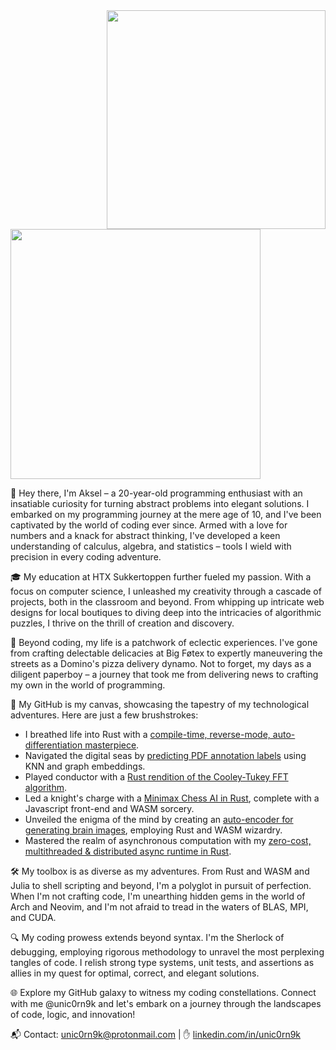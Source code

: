 <image src='https://raw.githubusercontent.com/unic0rn9k/wowitsaraytracer/master/logo.png' align='right' width="350px">
<image src='https://skillicons.dev/icons?i=python,pytorch,julia,rust,wasm,,latex,linux,git,githubactions' width='400'/>

<br>

👋 Hey there, I'm Aksel – a 20-year-old programming enthusiast with an insatiable curiosity for turning abstract problems into elegant solutions. I embarked on my programming journey at the mere age of 10, and I've been captivated by the world of coding ever since. Armed with a love for numbers and a knack for abstract thinking, I've developed a keen understanding of calculus, algebra, and statistics – tools I wield with precision in every coding adventure.

🎓 My education at HTX Sukkertoppen further fueled my passion. With a focus on computer science, I unleashed my creativity through a cascade of projects, both in the classroom and beyond. From whipping up intricate web designs for local boutiques to diving deep into the intricacies of algorithmic puzzles, I thrive on the thrill of creation and discovery.

🧠 Beyond coding, my life is a patchwork of eclectic experiences. I've gone from crafting delectable delicacies at Big Føtex to expertly maneuvering the streets as a Domino's pizza delivery dynamo. Not to forget, my days as a diligent paperboy – a journey that took me from delivering news to crafting my own in the world of programming.

🌟 My GitHub is my canvas, showcasing the tapestry of my technological adventures. Here are just a few brushstrokes:

- I breathed life into Rust with a [compile-time, reverse-mode, auto-differentiation masterpiece](https://github.com/unic0rn9k/autodiff).
- Navigated the digital seas by [predicting PDF annotation labels](https://github.com/unic0rn9k/dsv_recruitment) using KNN and graph embeddings.
- Played conductor with a [Rust rendition of the Cooley-Tukey FFT algorithm](https://github.com/unic0rn9k/fourier-notebook).
- Led a knight's charge with a [Minimax Chess AI in Rust](https://github.com/Bechiscul/chess), complete with a Javascript front-end and WASM sorcery.
- Unveiled the enigma of the mind by creating an [auto-encoder for generating brain images](https://gitlab.com/unic0rn9k/brainctautoencoder), employing Rust and WASM wizardry.
- Mastered the realm of asynchronous computation with my [zero-cost, multithreaded & distributed async runtime in Rust](https://github.com/unic0rn9k/metalmorphosis).

🛠️ My toolbox is as diverse as my adventures. From Rust and WASM and Julia to shell scripting and beyond, I'm a polyglot in pursuit of perfection. When I'm not crafting code, I'm unearthing hidden gems in the world of Arch and Neovim, and I'm not afraid to tread in the waters of BLAS, MPI, and CUDA.

🔍 My coding prowess extends beyond syntax. I'm the Sherlock of debugging, employing rigorous methodology to unravel the most perplexing tangles of code. I relish strong type systems, unit tests, and assertions as allies in my quest for optimal, correct, and elegant solutions.

🌐 Explore my GitHub galaxy to witness my coding constellations. Connect with me @unic0rn9k and let's embark on a journey through the landscapes of code, logic, and innovation!

📬 Contact: unic0rn9k@protonmail.com | ✋ [linkedin.com/in/unic0rn9k](https://linkedin.com/in/unic0rn9k)
